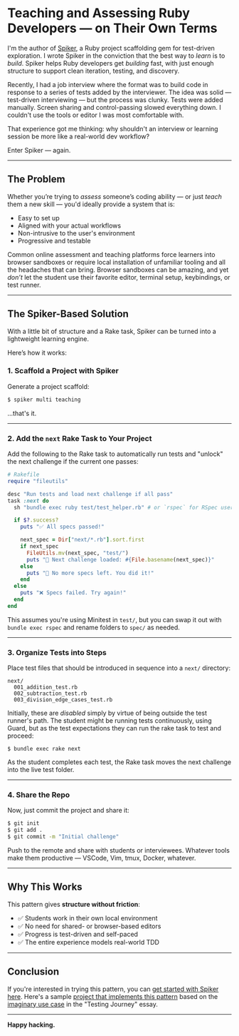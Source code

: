 # Teaching and Assessing Ruby Developers — on Their Own Terms

I'm the author of [Spiker](https://github.com/norlinga/spiker), a Ruby project scaffolding gem for test-driven exploration. I wrote Spiker in the conviction that the best way to *learn* is to *build*. Spiker helps Ruby developers get *building* fast, with just enough structure to support clean iteration, testing, and discovery.

Recently, I had a job interview where the format was to build code in response to a series of tests added by the interviewer. The idea was solid — test-driven interviewing — but the process was clunky. Tests were added manually. Screen sharing and control-passing slowed everything down. I couldn't use the tools or editor I was most comfortable with.

That experience got me thinking: why shouldn't an interview or learning session be more like a real-world dev workflow?

Enter Spiker — again.

---

## The Problem

Whether you’re trying to *assess* someone’s coding ability — or just *teach* them a new skill — you'd ideally provide a system that is:

- Easy to set up
- Aligned with your actual workflows
- Non-intrusive to the user's environment
- Progressive and testable

Common online assessment and teaching platforms force learners into browser sandboxes or require local installation of unfamiliar tooling and all the headaches that can bring. Browser sandboxes can be amazing, and yet *don’t* let the student use their favorite editor, terminal setup, keybindings, or test runner.

---

## The Spiker-Based Solution

With a little bit of structure and a Rake task, Spiker can be turned into a lightweight learning engine.

Here’s how it works:

### 1. Scaffold a Project with Spiker

Generate a project scaffold:

```bash
$ spiker multi teaching
```

...that's it.

---

### 2. Add the `next` Rake Task to Your Project

Add the following to the Rake task to automatically run tests and "unlock" the next challenge if the current one passes:

```ruby
# Rakefile
require "fileutils"

desc "Run tests and load next challenge if all pass"
task :next do
  sh "bundle exec ruby test/test_helper.rb" # or `rspec` for RSpec users

  if $?.success?
    puts "✅ All specs passed!"

    next_spec = Dir["next/*.rb"].sort.first
    if next_spec
      FileUtils.mv(next_spec, "test/")
      puts "🧪 Next challenge loaded: #{File.basename(next_spec)}"
    else
      puts "🎉 No more specs left. You did it!"
    end
  else
    puts "❌ Specs failed. Try again!"
  end
end
```

This assumes you're using Minitest in `test/`, but you can swap it out with `bundle exec rspec` and rename folders to `spec/` as needed.

---

### 3. Organize Tests into Steps

Place test files that should be introduced in sequence into a `next/` directory:

```
next/
  001_addition_test.rb
  002_subtraction_test.rb
  003_division_edge_cases_test.rb
```

Initially, these are *disabled* simply by virtue of being outside the test runner's path. The student might be running tests continuously, using Guard, but as the test expectations they can run the rake task to test and proceed:

```
$ bundle exec rake next
```

As the student completes each test, the Rake task moves the next challenge into the live test folder.

---

### 4. Share the Repo

Now, just commit the project and share it:

```bash
$ git init
$ git add .
$ git commit -m "Initial challenge"
```

Push to the remote and share with students or interviewees. Whatever tools make them productive — VSCode, Vim, tmux, Docker, whatever.

---

## Why This Works

This pattern gives **structure without friction**:

* ✅ Students work in their own local environment
* ✅ No need for shared- or browser-based editors
* ✅ Progress is test-driven and self-paced
* ✅ The entire experience models real-world TDD

---

## Conclusion

If you're interested in trying this pattern, you can [get started with Spiker here](https://github.com/norlinga/spiker). Here's a sample [project that implements this pattern](https://github.com/norlinga/teaching-with-spiker) based on the [imaginary use case](https://github.com/norlinga/essays) in the "Testing Journey" essay.

---

**Happy hacking.**